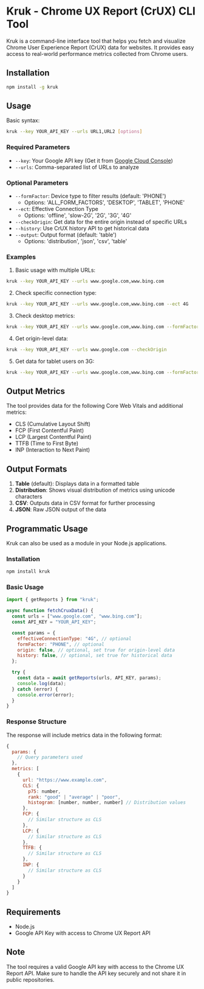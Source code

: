 # Kruk - Chrome UX Report (CrUX) CLI Tool

Kruk is a command-line interface tool that helps you fetch and visualize Chrome User Experience Report (CrUX) data for websites. It provides easy access to real-world performance metrics collected from Chrome users.

## Installation

```bash
npm install -g kruk
```

## Usage

Basic syntax:

```bash
kruk --key YOUR_API_KEY --urls URL1,URL2 [options]
```

### Required Parameters

- `--key`: Your Google API key (Get it from [Google Cloud Console](https://developers.google.com/web/tools/chrome-user-experience-report/api/guides/getting-started#APIKey))
- `--urls`: Comma-separated list of URLs to analyze

### Optional Parameters

- `--formFactor`: Device type to filter results (default: 'PHONE')
  - Options: 'ALL_FORM_FACTORS', 'DESKTOP', 'TABLET', 'PHONE'
- `--ect`: Effective Connection Type
  - Options: 'offline', 'slow-2G', '2G', '3G', '4G'
- `--checkOrigin`: Get data for the entire origin instead of specific URLs
- `--history`: Use CrUX history API to get historical data
- `--output`: Output format (default: 'table')
  - Options: 'distribution', 'json', 'csv', 'table'

### Examples

1. Basic usage with multiple URLs:

```bash
kruk --key YOUR_API_KEY --urls www.google.com,www.bing.com
```

2. Check specific connection type:

```bash
kruk --key YOUR_API_KEY --urls www.google.com,www.bing.com --ect 4G
```

3. Check desktop metrics:

```bash
kruk --key YOUR_API_KEY --urls www.google.com,www.bing.com --formFactor DESKTOP
```

4. Get origin-level data:

```bash
kruk --key YOUR_API_KEY --urls www.google.com --checkOrigin
```

5. Get data for tablet users on 3G:

```bash
kruk --key YOUR_API_KEY --urls www.google.com,www.bing.com --formFactor TABLET --ect 3G
```

## Output Metrics

The tool provides data for the following Core Web Vitals and additional metrics:

- CLS (Cumulative Layout Shift)
- FCP (First Contentful Paint)
- LCP (Largest Contentful Paint)
- TTFB (Time to First Byte)
- INP (Interaction to Next Paint)

## Output Formats

1. **Table** (default): Displays data in a formatted table
2. **Distribution**: Shows visual distribution of metrics using unicode characters
3. **CSV**: Outputs data in CSV format for further processing
4. **JSON**: Raw JSON output of the data

## Programmatic Usage

Kruk can also be used as a module in your Node.js applications.

### Installation

```bash
npm install kruk
```

### Basic Usage

```javascript
import { getReports } from "kruk";

async function fetchCruxData() {
  const urls = ["www.google.com", "www.bing.com"];
  const API_KEY = "YOUR_API_KEY";

  const params = {
    effectiveConnectionType: "4G", // optional
    formFactor: "PHONE", // optional
    origin: false, // optional, set true for origin-level data
    history: false, // optional, set true for historical data
  };

  try {
    const data = await getReports(urls, API_KEY, params);
    console.log(data);
  } catch (error) {
    console.error(error);
  }
}
```

### Response Structure

The response will include metrics data in the following format:

```javascript
{
  params: {
    // Query parameters used
  },
  metrics: [
    {
      url: "https://www.example.com",
      CLS: {
        p75: number,
        rank: "good" | "average" | "poor",
        histogram: [number, number, number] // Distribution values
      },
      FCP: {
        // Similar structure as CLS
      },
      LCP: {
        // Similar structure as CLS
      },
      TTFB: {
        // Similar structure as CLS
      },
      INP: {
        // Similar structure as CLS
      }
    }
  ]
}
```

## Requirements

- Node.js
- Google API Key with access to Chrome UX Report API

## Note

The tool requires a valid Google API key with access to the Chrome UX Report API. Make sure to handle the API key securely and not share it in public repositories.
